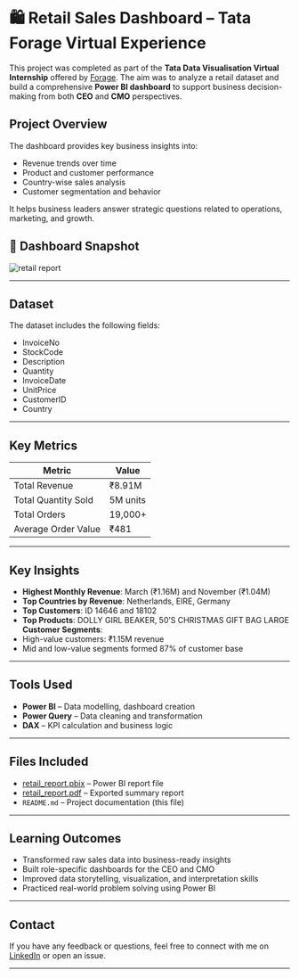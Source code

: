# 🛍 Retail Sales Dashboard – Tata Forage Virtual Experience

This project was completed as part of the **Tata Data Visualisation Virtual Internship** offered by [Forage](https://www.theforage.com/). The aim was to analyze a retail dataset and build a comprehensive **Power BI dashboard** to support business decision-making from both **CEO** and **CMO** perspectives.

##  Project Overview

The dashboard provides key business insights into:
- Revenue trends over time
- Product and customer performance
- Country-wise sales analysis
- Customer segmentation and behavior

It helps business leaders answer strategic questions related to operations, marketing, and growth.
## 📸 Dashboard Snapshot


![retail report](https://github.com/user-attachments/assets/c60d69bb-3c56-4df6-ad52-d054e7bb5b8f)



---

##  Dataset

The dataset includes the following fields:
- InvoiceNo
- StockCode
- Description
- Quantity
- InvoiceDate
- UnitPrice
- CustomerID
- Country

---

##  Key Metrics

| Metric                  | Value      |
|-------------------------|------------|
| Total Revenue           | ₹8.91M     |
| Total Quantity Sold     | 5M units   |
| Total Orders            | 19,000+    |
| Average Order Value     | ₹481       |

---

##  Key Insights

-  **Highest Monthly Revenue**: March (₹1.16M) and November (₹1.04M)
-  **Top Countries by Revenue**: Netherlands, EIRE, Germany
-  **Top Customers**: ID 14646 and 18102
-  **Top Products**: DOLLY GIRL BEAKER, 50’S CHRISTMAS GIFT BAG LARGE
   **Customer Segments**:
  - High-value customers: ₹1.15M revenue
  - Mid and low-value segments formed 87% of customer base

---

##  Tools Used

- **Power BI** – Data modelling, dashboard creation
- **Power Query** – Data cleaning and transformation
- **DAX** – KPI calculation and business logic

---

##  Files Included

- [retail_report.pbix](https://github.com/sindhujak785/Online-Retail-Store-Analysis-/blob/main/retail_report.pbix) – Power BI report file  
- [retail_report.pdf](https://github.com/sindhujak785/Online-Retail-Store-Analysis-/blob/main/retail_report.pdf) – Exported summary report  
- `README.md` – Project documentation (this file)

---

##  Learning Outcomes

- Transformed raw sales data into business-ready insights  
- Built role-specific dashboards for the CEO and CMO  
- Improved data storytelling, visualization, and interpretation skills  
- Practiced real-world problem solving using Power BI

---

##  Contact

If you have any feedback or questions, feel free to connect with me on [LinkedIn](https://www.linkedin.com/in/sindhuja-kumari-~-data-analyst-74908b344/) or open an issue.

---


